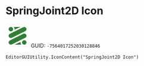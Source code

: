 # SpringJoint2D Icon
![](/img/SpringJoint2D%20Icon.png)
GUID: `-7564017252030128846`
```
EditorGUIUtility.IconContent("SpringJoint2D Icon")
```
